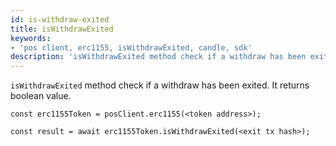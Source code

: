 ```yaml
---
id: is-withdraw-exited
title: isWithdrawExited
keywords: 
- 'pos client, erc1155, isWithdrawExited, candle, sdk'
description: 'isWithdrawExited method check if a withdraw has been exited'
---
```


`isWithdrawExited` method check if a withdraw has been exited. It returns boolean value.

```
const erc1155Token = posClient.erc1155(<token address>);

const result = await erc1155Token.isWithdrawExited(<exit tx hash>);

```
